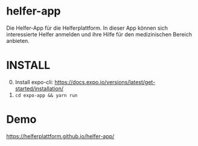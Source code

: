 # helfer-app
Die Helfer-App für die Helferplattform. In dieser App können sich interessierte Helfer anmelden und ihre Hilfe für den medizinischen Bereich anbieten.

# INSTALL
0. Install expo-cli: https://docs.expo.io/versions/latest/get-started/installation/
1. `cd expo-app && yarn run`

# Demo
https://helferplattform.github.io/helfer-app/

